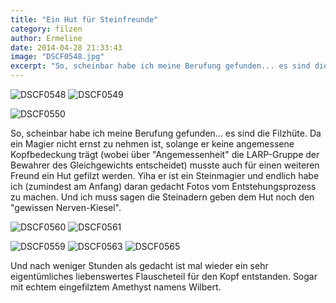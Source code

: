 ```yaml
---
title: "Ein Hut für Steinfreunde"
category: filzen
author: Ermeline
date: 2014-04-28 21:33:43
image: "DSCF0548.jpg"
excerpt: "So, scheinbar habe ich meine Berufung gefunden... es sind die Filzhüte."
---
```


![DSCF0548](DSCF0548.jpg)
![DSCF0549](DSCF0549.jpg)

![DSCF0550](DSCF0550.jpg)

So, scheinbar habe ich meine Berufung gefunden... es sind die Filzhüte. Da ein Magier nicht ernst zu nehmen ist, solange er keine angemessene Kopfbedeckung trägt (wobei über "Angemessenheit" die LARP-Gruppe der Bewahrer des Gleichgewichts entscheidet) musste auch für einen weiteren Freund ein Hut gefilzt werden. Yiha er ist ein Steinmagier und endlich habe ich (zumindest am Anfang) daran gedacht Fotos vom Entstehungsprozess zu machen. Und ich muss sagen die Steinadern geben dem Hut noch den "gewissen Nerven-Kiesel".

![DSCF0560](DSCF0560.jpg)
![DSCF0561](DSCF0561.jpg)
</div

![DSCF0559](DSCF0559.jpg)
![DSCF0563](DSCF0563.jpg)
![DSCF0565](DSCF0565.jpg)

Und nach weniger Stunden als gedacht ist mal wieder ein sehr eigentümliches liebenswertes Flauscheteil für den Kopf entstanden. Sogar mit echtem eingefilztem Amethyst namens Wilbert.


